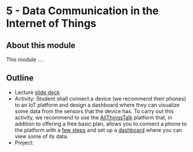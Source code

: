 # 5 - Data Communication in the Internet of Things

## About this module
This module ....

## Outline
* Lecture [slide deck](https://github.com/neon-iot/iotfundamentals/blob/main/slides/5-Communication.pdf) 
* Activity: Student shall connect a device (we recommend their phones) to an IoT platform and design a dashboard where they can visualize some data from the sensors that the device has. To carry out this activity, we recommend to use the [AllThingsTalk](https://www.allthingstalk.com) platform that, in addition to offering a free basic plan, allows you to connect a phone to the platform with a [few steps](https://www.allthingstalk.com/faq/try-our-iot-platform-with-your-smartphone-as-an-iot-device) and set up a [dashboard](https://www.allthingstalk.com/faq/smartphone-demo-in-also-iot-platform) where you can view some of its data. 
* Project:
